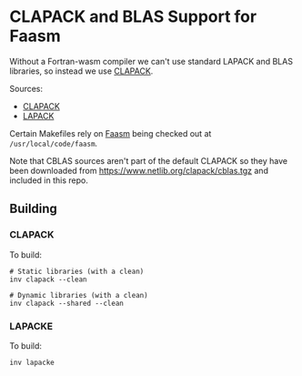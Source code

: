 # CLAPACK and BLAS Support for Faasm

Without a Fortran-wasm compiler we can't use standard LAPACK and BLAS libraries,
so instead we use [CLAPACK](http://www.netlib.org/clapack/). 

Sources:

- [CLAPACK](http://www.netlib.org/clapack/)
- [LAPACK](https://github.com/Reference-LAPACK/lapack)

Certain Makefiles rely on [Faasm](https://github.com/lsds/faasm) being checked
out at `/usr/local/code/faasm`. 

Note that CBLAS sources aren't part of the default CLAPACK so they have been
downloaded from https://www.netlib.org/clapack/cblas.tgz and included in this
repo.

## Building

### CLAPACK

To build:

```
# Static libraries (with a clean)
inv clapack --clean

# Dynamic libraries (with a clean)
inv clapack --shared --clean
```

### LAPACKE

To build:

```
inv lapacke
```
